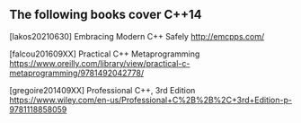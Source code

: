 The following books cover C++14
-------------------------------

[lakos20210630] Embracing Modern C++ Safely
  http://emcpps.com/

[falcou201609XX] Practical C++ Metaprogramming
  https://www.oreilly.com/library/view/practical-c-metaprogramming/9781492042778/

[gregoire201409XX] Professional C++, 3rd Edition
https://www.wiley.com/en-us/Professional+C%2B%2B%2C+3rd+Edition-p-9781118858059
